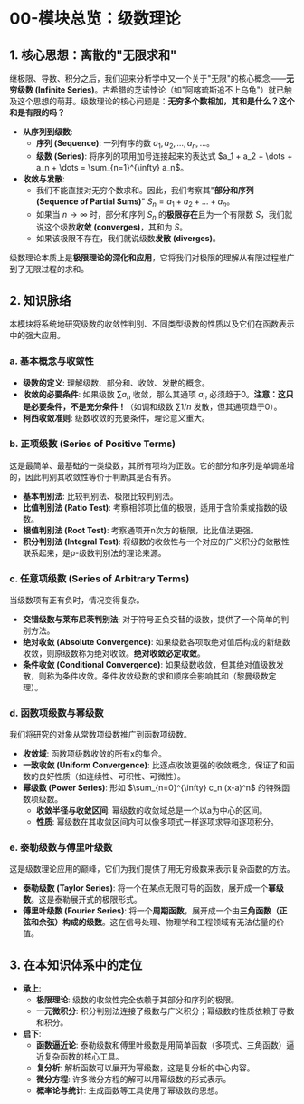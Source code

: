 # 00-模块总览：级数理论

## 1. 核心思想：离散的"无限求和"

继极限、导数、积分之后，我们迎来分析学中又一个关于"无限"的核心概念——**无穷级数 (Infinite Series)**。古希腊的芝诺悖论（如"阿喀琉斯追不上乌龟"）就已触及这个思想的萌芽。级数理论的核心问题是：**无穷多个数相加，其和是什么？这个和是有限的吗？**

- **从序列到级数**:
  - **序列 (Sequence)**: 一列有序的数 $a_1, a_2, \dots, a_n, \dots$。
  - **级数 (Series)**: 将序列的项用加号连接起来的表达式 $a_1 + a_2 + \dots + a_n + \dots = \sum_{n=1}^{\infty} a_n$。
- **收敛与发散**:
  - 我们不能直接对无穷个数求和。因此，我们考察其"**部分和序列 (Sequence of Partial Sums)**" $S_n = a_1 + a_2 + \dots + a_n$。
  - 如果当 $n \to \infty$ 时，部分和序列 $S_n$ 的**极限存在**且为一个有限数 $S$，我们就说这个级数**收敛 (converges)**，其和为 $S$。
  - 如果该极限不存在，我们就说级数**发散 (diverges)**。

级数理论本质上是**极限理论的深化和应用**，它将我们对极限的理解从有限过程推广到了无限过程的求和。

## 2. 知识脉络

本模块将系统地研究级数的收敛性判别、不同类型级数的性质以及它们在函数表示中的强大应用。

### a. 基本概念与收敛性

- **级数的定义**: 理解级数、部分和、收敛、发散的概念。
- **收敛的必要条件**: 如果级数 $\sum a_n$ 收敛，那么其通项 $a_n$ 必须趋于0。**注意：这只是必要条件，不是充分条件！**（如调和级数 $\sum 1/n$ 发散，但其通项趋于0）。
- **柯西收敛准则**: 级数收敛的充要条件，理论意义重大。

### b. 正项级数 (Series of Positive Terms)

这是最简单、最基础的一类级数，其所有项均为正数。它的部分和序列是单调递增的，因此判别其收敛性等价于判断其是否有界。

- **基本判别法**: 比较判别法、极限比较判别法。
- **比值判别法 (Ratio Test)**: 考察相邻项比值的极限，适用于含阶乘或指数的级数。
- **根值判别法 (Root Test)**: 考察通项开n次方的极限，比比值法更强。
- **积分判别法 (Integral Test)**: 将级数的收敛性与一个对应的广义积分的敛散性联系起来，是p-级数判别法的理论来源。

### c. 任意项级数 (Series of Arbitrary Terms)

当级数项有正有负时，情况变得复杂。

- **交错级数与莱布尼茨判别法**: 对于符号正负交替的级数，提供了一个简单的判别方法。
- **绝对收敛 (Absolute Convergence)**: 如果级数各项取绝对值后构成的新级数收敛，则原级数称为绝对收敛。**绝对收敛必定收敛**。
- **条件收敛 (Conditional Convergence)**: 如果级数收敛，但其绝对值级数发散，则称为条件收敛。条件收敛级数的求和顺序会影响其和（黎曼级数定理）。

### d. 函数项级数与幂级数

我们将研究的对象从常数项级数推广到函数项级数。

- **收敛域**: 函数项级数收敛的所有x的集合。
- **一致收敛 (Uniform Convergence)**: 比逐点收敛更强的收敛概念，保证了和函数的良好性质（如连续性、可积性、可微性）。
- **幂级数 (Power Series)**: 形如 $\sum_{n=0}^{\infty} c_n (x-a)^n$ 的特殊函数项级数。
  - **收敛半径与收敛区间**: 幂级数的收敛域总是一个以a为中心的区间。
  - **性质**: 幂级数在其收敛区间内可以像多项式一样逐项求导和逐项积分。

### e. 泰勒级数与傅里叶级数

这是级数理论应用的巅峰，它们为我们提供了用无穷级数来表示复杂函数的方法。

- **泰勒级数 (Taylor Series)**: 将一个在某点无限可导的函数，展开成一个**幂级数**。这是泰勒展开式的极限形式。
- **傅里叶级数 (Fourier Series)**: 将一个**周期函数**，展开成一个由**三角函数（正弦和余弦）构成的级数**。这在信号处理、物理学和工程领域有无法估量的价值。

## 3. 在本知识体系中的定位

- **承上**:
  - **极限理论**: 级数的收敛性完全依赖于其部分和序列的极限。
  - **一元微积分**: 积分判别法连接了级数与广义积分；幂级数的性质依赖于导数和积分。
- **启下**:
  - **函数逼近论**: 泰勒级数和傅里叶级数是用简单函数（多项式、三角函数）逼近复杂函数的核心工具。
  - **复分析**: 解析函数可以展开为幂级数，这是复分析的中心内容。
  - **微分方程**: 许多微分方程的解可以用幂级数的形式表示。
  - **概率论与统计**: 生成函数等工具使用了幂级数的思想。

